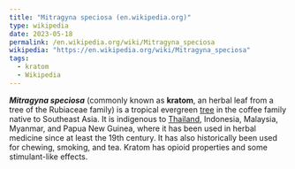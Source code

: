 ```yaml
---
title: "Mitragyna speciosa (en.wikipedia.org)"
type: wikipedia
date: 2023-05-18
permalink: /en.wikipedia.org/wiki/Mitragyna_speciosa
wikipedia: "https://en.wikipedia.org/wiki/Mitragyna_speciosa"
tags:
  - kratom
  - Wikipedia
---
```

***Mitragyna speciosa*** (commonly known as **kratom**, an herbal leaf from a tree of the Rubiaceae family) is a tropical evergreen [tree](/en.wikipedia.org/wiki/Tree) in the coffee family native to Southeast Asia. It is indigenous to [Thailand](/en.wikipedia.org/wiki/Thailand), Indonesia, Malaysia, Myanmar, and Papua New Guinea, where it has been used in herbal medicine since at least the 19th century. It has also historically been used for chewing, smoking, and tea. Kratom has opioid properties and some stimulant-like effects.
